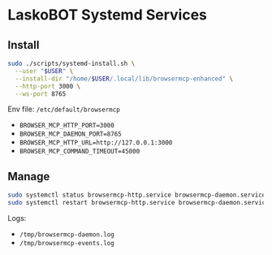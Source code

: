 # LaskoBOT Systemd Services

## Install
```bash
sudo ./scripts/systemd-install.sh \
  --user "$USER" \
  --install-dir "/home/$USER/.local/lib/browsermcp-enhanced" \
  --http-port 3000 \
  --ws-port 8765
```

Env file: `/etc/default/browsermcp`
- `BROWSER_MCP_HTTP_PORT=3000`
- `BROWSER_MCP_DAEMON_PORT=8765`
- `BROWSER_MCP_HTTP_URL=http://127.0.0.1:3000`
- `BROWSER_MCP_COMMAND_TIMEOUT=45000`

## Manage
```bash
sudo systemctl status browsermcp-http.service browsermcp-daemon.service
sudo systemctl restart browsermcp-http.service browsermcp-daemon.service
```

Logs:
- `/tmp/browsermcp-daemon.log`
- `/tmp/browsermcp-events.log`

